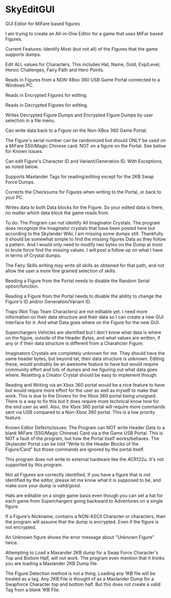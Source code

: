 # SkyEditGUI
GUI Editor for MiFare based figures

I am trying to create an All-in-One Editor for a game that uses MiFar based Figures.

Current Features:
Identify Most (but not all) of the Figures that the game supports dumps.

Edit ALL values for Characters. This includes Hat, Name, Gold, Exp/Level, Heroic Challenges, Fairy Path and Hero Points.

Reads in Figures from a NON-XBox 360 USB Game Portal connected to a Windows PC.

Reads in Encrypted Figures for editing.

Reads in Decrypted Figures for editing.

Writes Decrypted Figure Dumps and Encrypted Figure Dumps by user selection in a file menu.

Can write data back to a Figure on the Non-XBox 360 Game Portal.

The Figure's serial number can be randomized but should ONLY be used on a MiFare S50/Magic Chinese card. NOT on a figure on the Portal. See below for Known issues.

Can edit Figure's Character ID and Variant/Generation ID. With Exceptions, as noted below.

Supports Maxlander Tags for reading/editing except for the 2KB Swap Force Dumps.

Corrects the Checksums for Figures when writing to the Portal, or back to your PC.

Writes data to both Data blocks for the Figure. So your edited data is there, no matter which data block the game reads from.


To do:
The Program can not identify All Imaginator Crystals. The program does recognize the Imaginator crystals that have been posted here but according to the Skylander Wiki, I am missing some dumps still. Thankfully it should be somewhat simple to find the missing figures Data as they follow a pattern. And I would only need to modify two bytes on the Dump at most to brute force find the missing values. I will post a follow up on what I have in terms of Crystal dumps.

The Fairy Skills writing may write all skills as obtained for that path, and not allow the user a more fine grained selection of skills.

Reading a Figure from the Portal needs to disable the Random Serial option/function.

Reading a Figure from the Portal needs to disable the ability to change the Figure's ID and/or Generation/Variant ID.

Traps (Not Trap Team Characters) are not editable yet. I need more information on their data structure and their data so I can create a new GUI interface for it. And what Data goes where on the Figure for the new GUI.

Superchargers Vehicles are identified but I don't know what data is where on the figure, outside of the Header Bytes, and what values are written, if any or if their data structure is different from a Charahcter Figure.

Imaginators Crystals are completely unknown for me. They should have the same header bytes, but beyond tat, their data structure is unknown. Editing these, would probably be an awesome feature to have but would require community effort and lots of dumps and me figuring out what data goes where. Resetting a Creator Crystal should be easy to implement though.

Reading and Writing via an Xbox 360 portal would be a nice feature to have but would require more effort for the user as well as myself to make that work. This is due to the Drivers for the Xbox 360 portal being unsigned. There is a way to fix this but it does require more technical know how for the end user as well. Also, the Xbox 360 portal will require more commands sent via USB compared to a Non-Xbox 360 portal. This is a low priority feature.


Known Editor Defects/issues:
The Program can NOT write Header Data to a blank MiFare (S50/Magic Chinese) Card via a the Game USB Portal. This is NOT a fault of the program, but how the Portal itself works/behaves. The Skylander Portal can be told "Write to the Header Blocks of the Figure/Card" but those commands are ignored by the portal itself.

This program does not write to external hardware like the ACR122u. It's not supported by this program.

Not all Figures are correctly identified. If you have a figure that is not identified by the editor, please let me know what it is supposed to be, and make sure your dump is valid/good.

Hats are editable on a single game basis even though you can set a hat for each game from Superchargers going backward to Adventures on a single figure.

If a Figure's Nickname, contains a NON-ASCII Character or characters, then the program will assume that the dump is encrypted. Even if the figure is not encrypted.

An Unknown figure shows the error message about "Unknown Figure" twice.

Attempting to Load a Maxander 2KB dump for a Swap Force Character's Top and Bottom Half, will not work. The program even mention that it thinks you are loading a Maxlander 2KB Dump file.

The Figure Detection method is not a thing. Loading any 1KB file will be treated as a tag. Any 2KB File is thought of as a Maxlander Dump for a Swapforce Character top and bottom half. But this does not create a valid Tag from a blank 1KB File.

